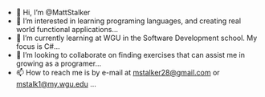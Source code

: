 - 👋 Hi, I’m @MattStalker
- 👀 I’m interested in learning programing languages, and creating real world functional applications...
- 🌱 I’m currently learning at WGU in the Software Development school. My focus is C#...
- 💞️ I’m looking to collaborate on finding exercises that can assist me in growing as a programer...
- 📫 How to reach me is by e-mail at mstalker28@gmail.com or mstalk1@my.wgu.edu ...

<!---
MattStalker/MattStalker is a ✨ special ✨ repository because its `README.md` (this file) appears on your GitHub profile.
You can click the Preview link to take a look at your changes.
--->
